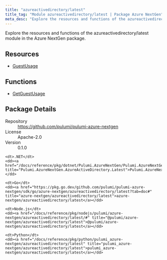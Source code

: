 ```yaml
---
title: "azureactivedirectory/latest"
title_tag: "Module azureactivedirectory/latest | Package Azure NextGen"
meta_desc: "Explore the resources and functions of the azureactivedirectory/latest module in the Azure NextGen package."
---
```


<!-- WARNING: this file was generated by Pulumi Docs Generator. -->
<!-- Do not edit by hand unless you're certain you know what you are doing! -->

Explore the resources and functions of the azureactivedirectory/latest module in the Azure NextGen package.

<h2 id="resources">Resources</h2>
<ul class="api">
    <li><a href="guestusage" title="GuestUsage"><span class="symbol resource"></span>GuestUsage</a></li>
</ul>

<h2 id="functions">Functions</h2>
<ul class="api">
    <li><a href="getguestusage" title="GetGuestUsage"><span class="symbol function"></span>GetGuestUsage</a></li>
</ul>

<h2 id="package-details">Package Details</h2>
<dl class="package-details">
	<dt>Repository</dt>
	<dd><a href="https://github.com/pulumi/pulumi-azure-nextgen">https://github.com/pulumi/pulumi-azure-nextgen</a></dd>
	<dt>License</dt>
	<dd>Apache-2.0</dd>
	<dt>Version</dt>
	<dd>0.1.0</dd>
</dl>



<dl class="tabular">

    <dt>.NET</dt>
    <dd><a href="/docs/reference/pkg/dotnet/Pulumi.AzureNextGen/Pulumi.AzureNextGen.AzureActiveDirectory.Latest.html" title="Pulumi.AzureNextGen.AzureActiveDirectory.Latest">Pulumi.AzureNextGen.AzureActiveDirectory.Latest</a></dd>

    <dt>Go</dt>
    <dd><a href="https://pkg.go.dev/github.com/pulumi/pulumi-azure-nextgen/sdk/go/azure-nextgen/azureactivedirectory/latest?tab=doc#" title="azure-nextgen/azureactivedirectory/latest">azure-nextgen/azureactivedirectory/latest</a></dd>

    <dt>Node.js</dt>
    <dd><a href="/docs/reference/pkg/nodejs/pulumi/azure-nextgen/azureactivedirectory/latest/#" title="@pulumi/azure-nextgen/azureactivedirectory/latest">@pulumi/azure-nextgen/azureactivedirectory/latest</a></dd>

    <dt>Python</dt>
    <dd><a href="/docs/reference/pkg/python/pulumi_azure-nextgen/azureactivedirectory/latest" title="pulumi_azure-nextgen/azureactivedirectory/latest">pulumi_azure-nextgen/azureactivedirectory/latest</a></dd>

</dl>

